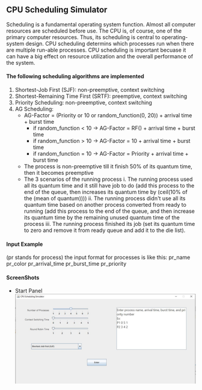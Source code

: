 ## CPU Scheduling Simulator
Scheduling is a fundamental operating system function. Almost all computer resources are scheduled before use. The CPU is, of course, one of the primary computer resources.
Thus, its scheduling is central to operating-system design. CPU scheduling determins which processes run when there are multiple run-able processes. CPU scheduling is important
becuase it can have a big effect on resource utilization and the overall performance of the system.

#### The following scheduling algorithms are implemented
1. Shortest-Job First (SJF): non-preemptive, context switching
2. Shortest-Remaining Time First (SRTF): preemptive, context switching
3. Priority Scheduling: non-preemptive, context switching
4. AG Scheduling:
   - AG-Factor = (Priority or 10 or random_function(0, 20)) + arrival time + burst time
     - if random_function < 10 -> AG-Factor = RF() + arrival time + burst time
     - if random_function > 10 -> AG-Factor = 10 + arrival time + burst time
     - if random_function = 10 -> AG-Factor = Priority + arrival time + burst time
   - The process is non-preemptive till it finish 50% of its quantum time, then it becomes preemptive
   - The 3 scenarios of the running process
     i. The running process used all its quantum time and it still have job to do (add this process to the end of the queue, then increases its quantum time by (ceil(10% of the (mean of quantum))))
     ii. The running process didn't use all its quantum time based on another process converted from ready to running (add this process to the end of the queue, and then increase its quantum time by the remaining unused quantum time of the process
     iii. The running process finished its job (set its quantum time to zero and remove it from ready queue and add it to the die list).

#### Input Example
(pr stands for process)
the input format for processes is like this: pr_name pr_color pr_arrival_time pr_burst_time pr_priority


#### ScreenShots
- Start Panel
  ![](./pics/1.jpg)
